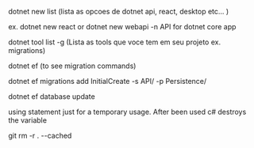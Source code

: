 dotnet new list (lista as opcoes de dotnet api, react, desktop etc... )

ex. dotnet new react or dotnet new webapi -n API for dotnet core app

dotnet tool list -g (Lista as tools que voce tem em seu projeto ex. migrations)

dotnet ef  (to see migration commands)

dotnet ef migrations add InitialCreate -s API/ -p Persistence/

dotnet ef database update

using statement just for a temporary usage. After been used c# destroys the variable

git rm -r . --cached